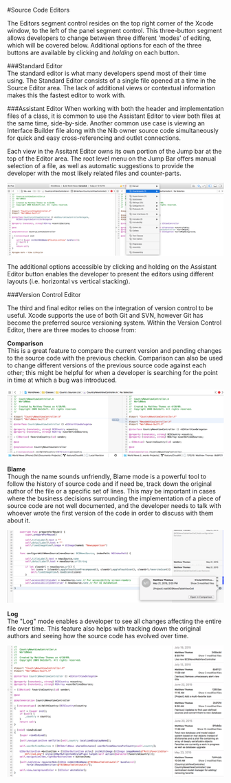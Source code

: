 #Source Code Editors

The Editors segment control resides on the top right corner of the Xcode window, to the left of the panel segment control. This three-button segment allows developers to change between three different 'modes' of editing, which will be covered below. Additional options for each of the three buttons are available by clicking and *holding* on each button.  

###Standard Editor  
The standard editor is what many developers spend most of their time using. The Standard Editor consists of a single file opened at a time in the Source Editor area. The lack of additional views or contextual information makes this the fastest editor to work with.  

###Assistant Editor
When working with both the header and implementation files of a class, it is common to use the Assistant Editor to view both files at the same time, side-by-side. Another common use case is viewing an Interface Builder file along with the Nib owner source code simultaneously for quick and easy cross-referencing and outlet connections.  

Each view in the Assitant Editor owns its own portion of the Jump bar at the top of the Editor area. The root level menu on the Jump Bar offers manual selection of a file, as well as automatic suggestions to provide the developer with the most likely related files and counter-parts.  

![assistant-editor](images/assistant-editor.png)  

The additional options accessible by clicking and holding on the Assistant Editor button enables the developer to present the editors using different layouts (i.e. horizontal vs vertical stacking).  

###Version Control Editor

The third and final editor relies on the integration of version control to be useful. Xcode supports the use of both Git and SVN, however Git has become the preferred source versioning system. Within the Version Control Editor, there are three modes to choose from:  

**Comparison**  
This is a great feature to compare the current version and pending changes to the source code with the previous checkin. Comparison can also be used to change different versions of the previous source code against each other; this might be helpful for when a developer is searching for the point in time at which a bug was introduced.  

![version-control-comparison](images/version-control-comparison.png)  

**Blame**  
Though the name sounds unfriendly, Blame mode is a powerful tool to follow the history of source code and if need be, track down the original author of the file or a specific set of lines. This may be important in cases where the business decisions surrounding the implementation of a piece of source code are not well documented, and the developer needs to talk with whoever wrote the first version of the code in order to discuss with them about it.  

![version-control-blame](images/version-control-blame.png)  

**Log**  
The "Log" mode enables a developer to see all changes affecting the entire file over time. This feature also helps with tracking down the original authors and seeing how the source code has evolved over time.  

![version-control-log](images/version-control-log.png)  
